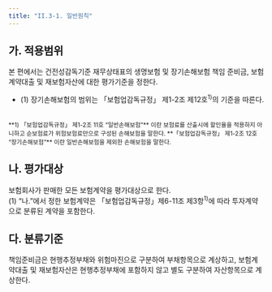 ```yaml
---
title: "II.3-1. 일반원칙"
---
```

## 가. 적용범위
 본 편에서는 건전성감독기준 재무상태표의 생명보험 및 장기손해보험 책임 준비금, 보험계약대출 및 재보험자산에 대한 평가기준을 정한다.  
- (1) 장기손해보험의 범위는 「보험업감독규정」 제1-2조 제12호<sup>1)</sup>의 기준을 따른다.
<br>
<sub> **1) 「보험업감독규정」 제1-2조 11호 “일반손해보험”** 이란 보험료를 산출시에 할인율을 적용하지 아니하고 순보험료가 위험보험료만으로 구성된 손해보험을 말한다.   
**「보험업감독규정」 제1-2조 12호 “장기손해보험”** 이란 일반손해보험을 제외한 손해보험을 말한다.</sub>

## 나. 평가대상
 보험회사가 판매한 모든 보험계약을 평가대상으로 한다.  
(1) “나.”에서 정한 보험계약은 「보험업감독규정」제6-11조 제3항<sup>1)</sup>에 따라 투자계약으로 분류된 계약을 포함한다.

## 다. 분류기준
 책임준비금은 현행추정부채와 위험마진으로 구분하여 부채항목으로 계상하고, 보험계약대출 및 재보험자산은 현행추정부채에 포함하지 않고 별도 구분하여 자산항목으로 계상한다.
